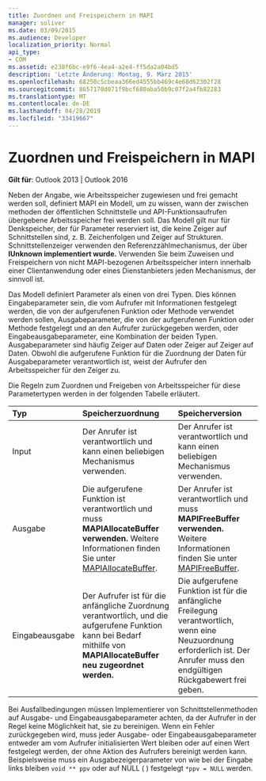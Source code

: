 ```yaml
---
title: Zuordnen und Freispeichern in MAPI
manager: soliver
ms.date: 03/09/2015
ms.audience: Developer
localization_priority: Normal
api_type:
- COM
ms.assetid: e238f6bc-e9f6-4ea4-a2e4-ff5da2a04bd5
description: 'Letzte Änderung: Montag, 9. März 2015'
ms.openlocfilehash: 68250c5cbeaa366ed4555bb469c4e68d62302f28
ms.sourcegitcommit: 8657170d071f9bcf680aba50b9c07f2a4fb82283
ms.translationtype: MT
ms.contentlocale: de-DE
ms.lasthandoff: 04/28/2019
ms.locfileid: "33419667"
---
```

# <a name="allocating-and-freeing-memory-in-mapi"></a>Zuordnen und Freispeichern in MAPI

  
  
**Gilt für**: Outlook 2013 | Outlook 2016 
  
Neben der Angabe, wie Arbeitsspeicher zugewiesen und frei gemacht werden soll, definiert MAPI ein Modell, um zu wissen, wann der zwischen methoden der öffentlichen Schnittstelle und API-Funktionsaufrufen übergebene Arbeitsspeicher frei werden soll. Das Modell gilt nur für Denkspeicher, der für Parameter reserviert ist, die keine Zeiger auf Schnittstellen sind, z. B. Zeichenfolgen und Zeiger auf Strukturen. Schnittstellenzeiger verwenden den Referenzzählmechanismus, der über **IUnknown implementiert wurde.** Verwenden Sie beim Zuweisen und Freispeichern von nicht MAPI-bezogenen Arbeitsspeicher intern innerhalb einer Clientanwendung oder eines Dienstanbieters jeden Mechanismus, der sinnvoll ist. 
  
Das Modell definiert Parameter als einen von drei Typen. Dies können Eingabeparameter sein, die vom Aufrufer mit Informationen festgelegt werden, die von der aufgerufenen Funktion oder Methode verwendet werden sollen, Ausgabeparameter, die von der aufgerufenen Funktion oder Methode festgelegt und an den Aufrufer zurückgegeben werden, oder Eingabeausgabeparameter, eine Kombination der beiden Typen. Ausgabeparameter sind häufig Zeiger auf Daten oder Zeiger auf Zeiger auf Daten. Obwohl die aufgerufene Funktion für die Zuordnung der Daten für Ausgabeparameter verantwortlich ist, weist der Aufrufer den Arbeitsspeicher für den Zeiger zu. 
  
Die Regeln zum Zuordnen und Freigeben von Arbeitsspeicher für diese Parametertypen werden in der folgenden Tabelle erläutert.
  
|**Typ**|**Speicherzuordnung**|**Speicherversion**|
|:-----|:-----|:-----|
|Input  <br/> |Der Anrufer ist verantwortlich und kann einen beliebigen Mechanismus verwenden.  <br/> |Der Anrufer ist verantwortlich und kann einen beliebigen Mechanismus verwenden.  <br/> |
|Ausgabe  <br/> |Die aufgerufene Funktion ist verantwortlich und muss **MAPIAllocateBuffer verwenden.** Weitere Informationen finden Sie unter [MAPIAllocateBuffer](mapiallocatebuffer.md).  <br/> |Der Anrufer ist verantwortlich und muss **MAPIFreeBuffer verwenden.** Weitere Informationen finden Sie unter [MAPIFreeBuffer](mapifreebuffer.md).  <br/> |
|Eingabeausgabe  <br/> |Der Aufrufer ist für die anfängliche Zuordnung verantwortlich, und die aufgerufene Funktion kann bei Bedarf mithilfe von **MAPIAllocateBuffer neu zugeordnet werden.**  <br/> |Die aufgerufene Funktion ist für die anfängliche Freilegung verantwortlich, wenn eine Neuzuordnung erforderlich ist. Der Anrufer muss den endgültigen Rückgabewert frei geben.  <br/> |
   
Bei Ausfallbedingungen müssen Implementierer von Schnittstellenmethoden auf Ausgabe- und Eingabeausgabeparameter achten, da der Aufrufer in der Regel keine Möglichkeit hat, sie zu bereinigen. Wenn ein Fehler zurückgegeben wird, muss jeder Ausgabe- oder Eingabeausgabeparameter entweder am vom Aufrufer initialisierten Wert bleiben oder auf einen Wert festgelegt werden, der ohne Aktion des Aufrufers bereinigt werden kann. Beispielsweise muss ein Ausgabezeigerparameter von wie bei der Eingabe links bleiben  `void ** ppv` oder auf NULL ( ) festgelegt  `*ppv = NULL` werden.
  

